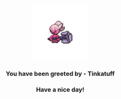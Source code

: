 <p align="center">
            <img src="https://raw.githubusercontent.com/PokeAPI/sprites/master/sprites/pokemon/958.png" width="150" height="150">
          </p>
          <h3 align="center">You have been greeted by - <b>Tinkatuff</b></h3>
          <h3 align="center">Have a nice day!</h3>
        